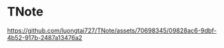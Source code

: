 # TNote

https://github.com/luongtai727/TNote/assets/70698345/09828ac6-9dbf-4b52-917b-2487a13476a2

